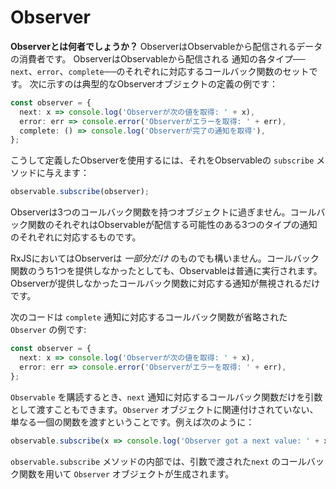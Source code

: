 # Observer

**Observerとは何者でしょうか？** ObserverはObservableから配信されるデータの消費者です。
ObserverはObservableから配信される 通知の各タイプ── `next`、`error`、`complete`──のそれぞれに対応するコールバック関数のセットです。
次に示すのは典型的なObserverオブジェクトの定義の例です：

```ts
const observer = {
  next: x => console.log('Observerが次の値を取得: ' + x),
  error: err => console.error('Observerがエラーを取得: ' + err),
  complete: () => console.log('Observerが完了の通知を取得'),
};
```

こうして定義したObserverを使用するには、それをObservableの `subscribe` メソッドに与えます：

```ts
observable.subscribe(observer);
```

<span class="informal">Observerは3つのコールバック関数を持つオブジェクトに過ぎません。コールバック関数のそれぞれはObservableが配信する可能性のある3つのタイプの通知のそれぞれに対応するものです。</span>

RxJSにおいてはObserverは *一部分だけ* のものでも構いません。コールバック関数のうち1つを提供しなかったとしても、Observableは普通に実行されます。Observerが提供しなかったコールバック関数に対応する通知が無視されるだけです。

次のコードは `complete` 通知に対応するコールバック関数が省略された `Observer` の例です:

```ts
const observer = {
  next: x => console.log('Observerが次の値を取得: ' + x),
  error: err => console.error('Observerがエラーを取得: ' + err),
};
```

`Observable` を購読するとき、`next` 通知に対応するコールバック関数だけを引数として渡すこともできます。`Observer` オブジェクトに関連付けされていない、単なる一個の関数を渡すということです。例えば次のように：

```ts
observable.subscribe(x => console.log('Observer got a next value: ' + x));
```

`observable.subscribe` メソッドの内部では、引数で渡された`next` のコールバック関数を用いて `Observer` オブジェクトが生成されます。